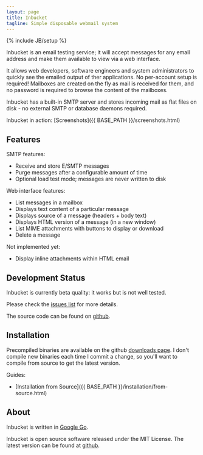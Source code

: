 ```yaml
---
layout: page
title: Inbucket
tagline: Simple disposable webmail system
---
```

{% include JB/setup %}

Inbucket is an email testing service; it will accept messages for any email
address and make them available to view via a web interface.

It allows web developers, software engineers and system administrators to
quickly see the emailed output of ther applications.  No per-account setup is
required! Mailboxes are created on the fly as mail is received for them, and
no password is required to browse the content of the mailboxes.

Inbucket has a built-in SMTP server and stores incoming mail as flat files on
disk - no external SMTP or database daemons required.

Inbucket in action: [Screenshots]({{ BASE_PATH }}/screenshots.html)

Features
--------

SMTP features:

 * Receive and store E/SMTP messages
 * Purge messages after a configurable amount of time
 * Optional load test mode; messages are never written to disk

Web interface features:

 * List messages in a mailbox
 * Displays text content of a particular message
 * Displays source of a message (headers + body text)
 * Displays HTML version of a message (in a new window)
 * List MIME attachments with buttons to display or download
 * Delete a message

Not implemented yet:

 * Display inline attachments within HTML email

Development Status
------------------

Inbucket is currently beta quality: it works but is not well tested.

Please check the [issues list](https://github.com/jhillyerd/inbucket/issues?state=open)
for more details.

The source code can be found on [github](https://github.com/jhillyerd/inbucket).

Installation
------------

Precompiled binaries are available on the github
[downloads page](https://github.com/jhillyerd/inbucket/downloads).  I don't compile new
binaries each time I commit a change, so you'll want to compile from source to get the
latest version.

Guides:

 * [Installation from Source]({{ BASE_PATH }}/installation/from-source.html)

About
-----
Inbucket is written in [Google Go][1].

Inbucket is open source software released under the MIT License.  The latest
version can be found at [github](https://github.com/jhillyerd/inbucket).

[1]: http://golang.org/

